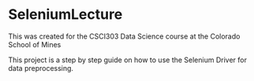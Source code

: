 # SeleniumLecture
This was created for the CSCI303 Data Science course at the Colorado School of Mines

This project is a step by step guide on how to use the Selenium Driver for data preprocessing.
